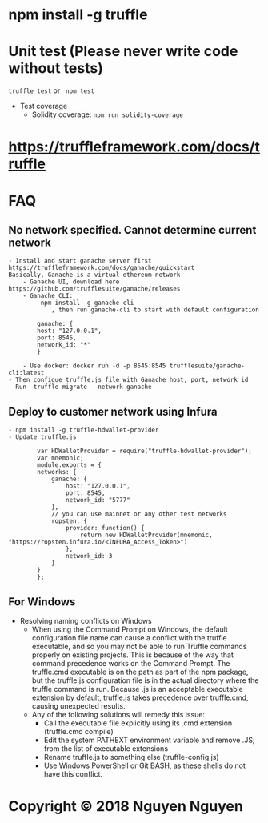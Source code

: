 # npm install -g truffle
# Unit test (Please never write code without tests)
<code>truffle test</code>
or <code> npm test </code>
- Test coverage
    - Solidity coverage: <code>npm run  solidity-coverage</code>
# https://truffleframework.com/docs/truffle
# FAQ
## No network specified. Cannot determine current network
    - Install and start ganache server first https://truffleframework.com/docs/ganache/quickstart
    Basically, Ganache is a virtual ethereum network
        - Ganache UI, download here https://github.com/trufflesuite/ganache/releases
        - Ganache CLI: 
             npm install -g ganache-cli 
                , then run ganache-cli to start with default configuration
           
            ganache: {
            host: "127.0.0.1",
            port: 8545,
            network_id: "*"
            }
            
        - Use docker: docker run -d -p 8545:8545 trufflesuite/ganache-cli:latest
    - Then configue truffle.js file with Ganache host, port, network id
    - Run  truffle migrate --network ganache
## Deploy to customer network using Infura
    - npm install -g truffle-hdwallet-provider 
    - Update truffle.js
     
            var HDWalletProvider = require("truffle-hdwallet-provider");
            var mnemonic;
            module.exports = {
            networks: {
                ganache: {
                    host: "127.0.0.1",
                    port: 8545,
                    network_id: "5777"
                },
                // you can use mainnet or any other test networks
                ropsten: {
                    provider: function() {
                        return new HDWalletProvider(mnemonic, "https://ropsten.infura.io/<INFURA_Access_Token>")
                    },
                    network_id: 3
                }
            }
            };
        
## For Windows
- Resolving naming conflicts on Windows
    - When using the Command Prompt on Windows, the default configuration file name can cause a conflict with the truffle executable, and so you may not be able to run Truffle commands properly on existing projects.
    This is because of the way that command precedence works on the Command Prompt. The truffle.cmd executable is on the path as part of the npm package, but the truffle.js configuration file is in the actual directory where the truffle command is run. Because .js is an acceptable executable extension by default, truffle.js takes precedence over truffle.cmd, causing unexpected results.
    - Any of the following solutions will remedy this issue:
        - Call the executable file explicitly using its .cmd extension (truffle.cmd compile)
        - Edit the system PATHEXT environment variable and remove .JS; from the list of executable extensions
        - Rename truffle.js to something else (truffle-config.js)
        - Use Windows PowerShell or Git BASH, as these shells do not have this conflict.

# Copyright © 2018 Nguyen Nguyen
